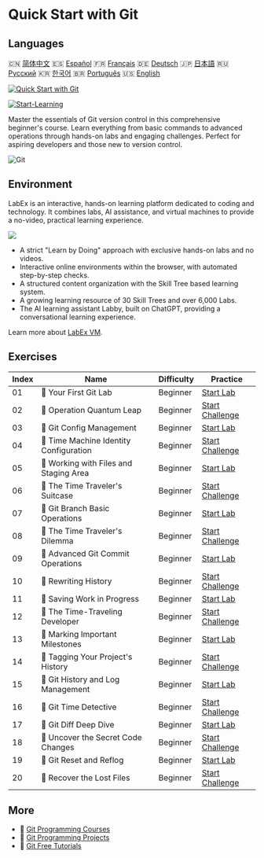 # Quick Start with Git

## Languages

🇨🇳 [简体中文](README_zh.md) 🇪🇸 [Español](README_es.md) 🇫🇷 [Français](README_fr.md) 🇩🇪 [Deutsch](README_de.md) 🇯🇵 [日本語](README_ja.md) 🇷🇺 [Русский](README_ru.md) 🇰🇷 [한국어](README_ko.md) 🇧🇷 [Português](README_pt.md) 🇺🇸 [English](README.md) 

[![Quick Start with Git](https://cover-creator.labex.io/quick-start-with-git.png)](https://labex.io/courses/quick-start-with-git)

[![Start-Learning](https://img.shields.io/badge/Start-Learning-whitesmoke?style=for-the-badge)](https://labex.io/courses/quick-start-with-git)

Master the essentials of Git version control in this comprehensive beginner's course. Learn everything from basic commands to advanced operations through hands-on labs and engaging challenges. Perfect for aspiring developers and those new to version control.

![Git](https://img.shields.io/badge/Git-whitesmoke?style=for-the-badge&logo=git)


## Environment

LabEx is an interactive, hands-on learning platform dedicated to coding and technology. It combines labs, AI assistance, and virtual machines to provide a no-video, practical learning experience.

![](https://tutorial-screenshot.getvm.io/images/vm-1725247253.png)

- A strict "Learn by Doing" approach with exclusive hands-on labs and no videos.
- Interactive online environments within the browser, with automated step-by-step checks.
- A structured content organization with the Skill Tree based learning system.
- A growing learning resource of 30 Skill Trees and over 6,000 Labs.
- The AI learning assistant Labby, built on ChatGPT, providing a conversational learning experience.

Learn more about [LabEx VM](https://support.labex.io/using-labex/virtual-machine).

## Exercises

|   Index | Name                                   | Difficulty   | Practice                                                                                                                |
|---------|----------------------------------------|--------------|-------------------------------------------------------------------------------------------------------------------------|
|      01 | 📖 Your First Git Lab                  | Beginner     | <a target='_blank' href='https://labex.io/tutorials/git-your-first-git-lab-92739'>Start Lab</a>                         |
|      02 | 🎯 Operation Quantum Leap              | Beginner     | <a target='_blank' href='https://labex.io/tutorials/git-operation-quantum-leap-387717'>Start Challenge</a>              |
|      03 | 📖 Git Config Management               | Beginner     | <a target='_blank' href='https://labex.io/tutorials/git-git-config-management-385164'>Start Lab</a>                     |
|      04 | 🎯 Time Machine Identity Configuration | Beginner     | <a target='_blank' href='https://labex.io/tutorials/git-time-machine-identity-configuration-387720'>Start Challenge</a> |
|      05 | 📖 Working with Files and Staging Area | Beginner     | <a target='_blank' href='https://labex.io/tutorials/git-working-with-files-and-staging-area-387457'>Start Lab</a>       |
|      06 | 🎯 The Time Traveler's Suitcase        | Beginner     | <a target='_blank' href='https://labex.io/tutorials/git-the-time-traveler-s-suitcase-387725'>Start Challenge</a>        |
|      07 | 📖 Git Branch Basic Operations         | Beginner     | <a target='_blank' href='https://labex.io/tutorials/git-git-branch-basic-operations-385163'>Start Lab</a>               |
|      08 | 🎯 The Time Traveler's Dilemma         | Beginner     | <a target='_blank' href='https://labex.io/tutorials/git-the-time-traveler-s-dilemma-387733'>Start Challenge</a>         |
|      09 | 📖 Advanced Git Commit Operations      | Beginner     | <a target='_blank' href='https://labex.io/tutorials/git-advanced-git-commit-operations-387471'>Start Lab</a>            |
|      10 | 🎯 Rewriting History                   | Beginner     | <a target='_blank' href='https://labex.io/tutorials/git-rewriting-history-387746'>Start Challenge</a>                   |
|      11 | 📖 Saving Work in Progress             | Beginner     | <a target='_blank' href='https://labex.io/tutorials/git-saving-work-in-progress-387492'>Start Lab</a>                   |
|      12 | 🎯 The Time-Traveling Developer        | Beginner     | <a target='_blank' href='https://labex.io/tutorials/git-the-time-traveling-developer-387759'>Start Challenge</a>        |
|      13 | 📖 Marking Important Milestones        | Beginner     | <a target='_blank' href='https://labex.io/tutorials/git-marking-important-milestones-387493'>Start Lab</a>              |
|      14 | 🎯 Tagging Your Project's History      | Beginner     | <a target='_blank' href='https://labex.io/tutorials/git-tagging-your-project-s-history-387763'>Start Challenge</a>      |
|      15 | 📖 Git History and Log Management      | Beginner     | <a target='_blank' href='https://labex.io/tutorials/git-git-history-and-log-management-387490'>Start Lab</a>            |
|      16 | 🎯 Git Time Detective                  | Beginner     | <a target='_blank' href='https://labex.io/tutorials/git-git-time-detective-387782'>Start Challenge</a>                  |
|      17 | 📖 Git Diff Deep Dive                  | Beginner     | <a target='_blank' href='https://labex.io/tutorials/git-git-diff-deep-dive-387489'>Start Lab</a>                        |
|      18 | 🎯 Uncover the Secret Code Changes     | Beginner     | <a target='_blank' href='https://labex.io/tutorials/uncover-the-secret-code-changes-387768'>Start Challenge</a>         |
|      19 | 📖 Git Reset and Reflog                | Beginner     | <a target='_blank' href='https://labex.io/tutorials/git-git-reset-and-reflog-387491'>Start Lab</a>                      |
|      20 | 🎯 Recover the Lost Files              | Beginner     | <a target='_blank' href='https://labex.io/tutorials/git-recover-the-lost-files-387781'>Start Challenge</a>              |

## More

- 🔗 [Git Programming Courses](https://github.com/labex-labs/awesome-programming-courses)
- 🔗 [Git Programming Projects](https://github.com/labex-labs/awesome-programming-projects)
- 🔗 [Git Free Tutorials](https://github.com/labex-labs/git-free-tutorials)

